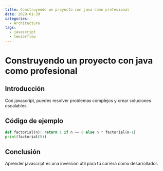 ```yaml
---
title: Construyendo un proyecto con java como profesional
date: 2029-01-30
categories:
  - Architecture
tags:
  - javascript
  - tensorflow
---
```


# Construyendo un proyecto con java como profesional

## Introducción

Con javascript, puedes resolver problemas complejos y crear soluciones escalables.

## Código de ejemplo

```python
def factorial(n): return 1 if n == 0 else n * factorial(n-1)
print(factorial(5))
```

## Conclusión

Aprender javascript es una inversión útil para tu carrera como desarrollador.